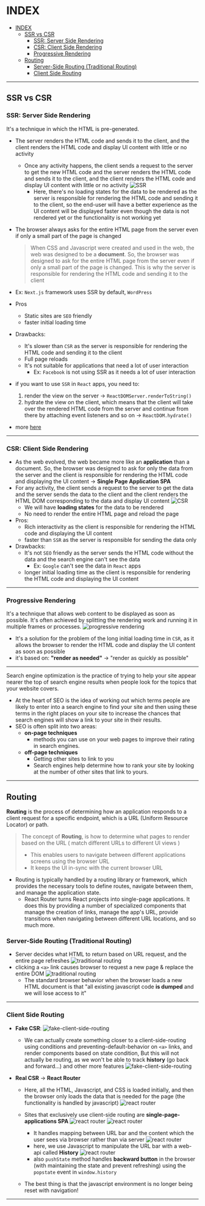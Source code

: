 # INDEX

- [INDEX](#index)
  - [SSR vs CSR](#ssr-vs-csr)
    - [SSR: Server Side Rendering](#ssr-server-side-rendering)
    - [CSR: Client Side Rendering](#csr-client-side-rendering)
    - [Progressive Rendering](#progressive-rendering)
  - [Routing](#routing)
    - [Server-Side Routing (Traditional Routing)](#server-side-routing-traditional-routing)
    - [Client Side Routing](#client-side-routing)

---

## SSR vs CSR

### SSR: Server Side Rendering

It's a technique in which the HTML is pre-generated.

- The server renders the HTML code and sends it to the client, and the client renders the HTML code and display UI content with little or no activity
  - Once any activity happens, the client sends a request to the server to get the new HTML code and the server renders the HTML code and sends it to the client, and the client renders the HTML code and display UI content with little or no activity
    ![SSR](./img/SSR.png)
    - Here, there's no loading states for the data to be rendered as the server is responsible for rendering the HTML code and sending it to the client, so the end-user will have a better experience as the UI content will be displayed faster even though the data is not rendered yet or the functionality is not working yet
- The browser always asks for the entire HTML page from the server even if only a small part of the page is changed
  > When CSS and Javascript were created and used in the web, the web was designed to be a **document**. So, the browser was designed to ask for the entire HTML page from the server even if only a small part of the page is changed. This is why the server is responsible for rendering the HTML code and sending it to the client
- Ex: `Next.js` framework uses SSR by default, `WordPress`

- Pros

  - Static sites are `SEO` friendly
  - faster initial loading time

- Drawbacks:

  - It's slower than `CSR` as the server is responsible for rendering the HTML code and sending it to the client
  - Full page reloads
  - It's not suitable for applications that need a lot of user interaction
    - Ex: `Facebook` is not using SSR as it needs a lot of user interaction

- if you want to use `SSR` in `React` apps, you need to:
  1. render the view on the server -> `ReactDOMServer.renderToString()`
  2. hydrate the view on the client, which means that the client will take over the rendered HTML code from the server and continue from there by attaching event listeners and so on -> `ReactDOM.hydrate()`
- more [here](../Nextjs/1-Nextjs.md#server-side-rendering-ssr)

---

### CSR: Client Side Rendering

- As the web evolved, the web became more like an **application** than a document. So, the browser was designed to ask for only the data from the server and the client is responsible for rendering the HTML code and displaying the UI content -> **Single Page Application SPA**
- For any activity, the client sends a request to the server to get the data and the server sends the data to the client and the client renders the HTML DOM corresponding to the data and display UI content
  ![CSR](./img/CSR.png)
  - We will have **loading states** for the data to be rendered
  - No need to render the entire HTML page and reload the page
- Pros:
  - Rich interactivity as the client is responsible for rendering the HTML code and displaying the UI content
  - faster than `SSR` as the server is responsible for sending the data only
- Drawbacks:
  - It's not `SEO` friendly as the server sends the HTML code without the data and the search engine can't see the data
    - Ex: `Google` can't see the data in `React` apps
  - longer initial loading time as the client is responsible for rendering the HTML code and displaying the UI content

---

### Progressive Rendering

It's a technique that allows web content to be displayed as soon as possible. It's often achieved by splitting the rendering work and running it in multiple frames or processes.
![progressive rendering](./img/progressive-rendering.png)

- It's a solution for the problem of the long initial loading time in `CSR`, as it allows the browser to render the HTML code and display the UI content as soon as possible
- it's based on: **"render as needed"** -> "render as quickly as possible"

---

Search engine optimization is the practice of trying to help your site appear nearer the top of search engine results when people look for the topics that your website covers.

- At the heart of SEO is the idea of working out which terms people are likely to enter into a search engine to find your site and then using these terms in the right places on your site to increase the chances that search engines will show a link to your site in their results.
- SEO is often split into two areas:
  - **on-page techniques**
    - methods you can use on your web pages to improve their rating in search engines.
  - **off-page techniques**
    - Getting other sites to link to you
    - Search engines help determine how to rank your site by looking at the number of other sites that link to yours.

---

## Routing

**Routing** is the process of determining how an application responds to a client request for a specific endpoint, which is a URL (Uniform Resource Locator) or path.

> The concept of **Routing**, is how to determine what pages to render based on the URL ( match different URLs to different UI views )
>
> - This enables users to navigate between different applications screens using the browser URL
> - It keeps the UI in-sync with the current browser URL

- Routing is typically handled by a routing library or framework, which provides the necessary tools to define routes, navigate between them, and manage the application state.
  - React Router turns React projects into single-page applications. It does this by providing a number of specialized components that manage the creation of links, manage the app's URL, provide transitions when navigating between different URL locations, and so much more.

### Server-Side Routing (Traditional Routing)

- Server decides what HTML to return based on URL request, and the entire page refreshes
  ![traditional routing](./img/traditional-routing-1.png)
- clicking a `<a>` link causes browser to request a new page & replace the entire DOM
  ![traditional routing](./img/traditional-routing-2.png)
  - The standard browser behavior when the browser loads a new HTML document is that "all existing javascript code **is dumped** and we will lose access to it"

---

### Client Side Routing

- **Fake CSR**:
  ![fake-client-side-routing](./img/fake-client-side-routing.png)

  - We can actually create something closer to a client-side-routing using conditions and preventing-default-behavior on `<a>` links, and render components based on state condition, But this will not actually be routing, as we won't be able to track **history** (go back and forward...) and other more features
    ![fake-client-side-routing](./img/fake-client-side-routing-1.png)

- **Real CSR** -> **React Router**

  - Here, all the HTML, Javascript, and CSS is loaded initially, and then the browser only loads the data that is needed for the page (the functionality is handled by javascript)
    ![react router](./img/react-router-1.png)

  - Sites that exclusively use client-side routing are **single-page-applications SPA**
    ![react router](./img/spa-1.png)
    ![react router](./img/react-router-2.png)
    - It handles mapping between URL bar and the content which the user sees via browser rather than via server
      ![react router](./img/react-router-3.png)
    - here, we use Javascript to manipulate the URL bar with a web-api called **History**
      ![react router](./img/react-router-4.png)
    - also `pushState` method handles **backward button** in the browser (with maintaining the state and prevent refreshing) using the `popstate` event in `window.history`
  - The best thing is that the javascript environment is no longer being reset with navigation!

---
